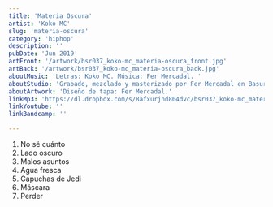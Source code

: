 ```yaml
---
title: 'Materia Oscura'
artist: 'Koko MC'
slug: 'materia-oscura'
category: 'hiphop'
description: ''
pubDate: 'Jun 2019'
artFront: '/artwork/bsr037_koko-mc_materia-oscura_front.jpg'
artBack: '/artwork/bsr037_koko-mc_materia-oscura_back.jpg'
aboutMusic: 'Letras: Koko MC. Música: Fer Mercadal. ' 
aboutStudio: 'Grabado, mezclado y masterizado por Fer Mercadal en Basura! discos.'
aboutArtwork: 'Diseño de tapa: Fer Mercadal.'
linkMp3: 'https://dl.dropbox.com/s/8afxurjnd804dvc/bsr037_koko-mc_materia-oscura.zip'
linkYoutube: ''
linkBandcamp: ''

---
```


1. No sé cuánto
2. Lado oscuro
3. Malos asuntos
4. Agua fresca
5. Capuchas de Jedi
6. Máscara
7. Perder
